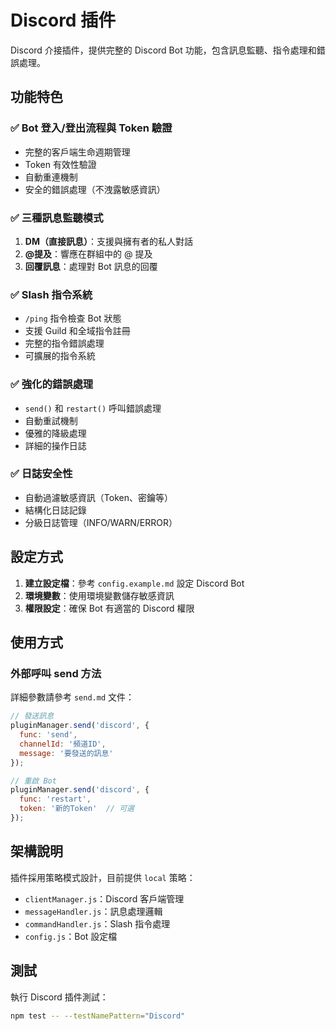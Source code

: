 # Discord 插件

Discord 介接插件，提供完整的 Discord Bot 功能，包含訊息監聽、指令處理和錯誤處理。

## 功能特色

### ✅ Bot 登入/登出流程與 Token 驗證
- 完整的客戶端生命週期管理
- Token 有效性驗證
- 自動重連機制
- 安全的錯誤處理（不洩露敏感資訊）

### ✅ 三種訊息監聽模式
1. **DM（直接訊息）**：支援與擁有者的私人對話
2. **@提及**：響應在群組中的 @ 提及
3. **回覆訊息**：處理對 Bot 訊息的回覆

### ✅ Slash 指令系統
- `/ping` 指令檢查 Bot 狀態
- 支援 Guild 和全域指令註冊
- 完整的指令錯誤處理
- 可擴展的指令系統

### ✅ 強化的錯誤處理
- `send()` 和 `restart()` 呼叫錯誤處理
- 自動重試機制
- 優雅的降級處理
- 詳細的操作日誌

### ✅ 日誌安全性
- 自動過濾敏感資訊（Token、密鑰等）
- 結構化日誌記錄
- 分級日誌管理（INFO/WARN/ERROR）

## 設定方式

1. **建立設定檔**：參考 `config.example.md` 設定 Discord Bot
2. **環境變數**：使用環境變數儲存敏感資訊
3. **權限設定**：確保 Bot 有適當的 Discord 權限

## 使用方式

### 外部呼叫 send 方法
詳細參數請參考 `send.md` 文件：

```javascript
// 發送訊息
pluginManager.send('discord', {
  func: 'send',
  channelId: '頻道ID',
  message: '要發送的訊息'
});

// 重啟 Bot
pluginManager.send('discord', {
  func: 'restart',
  token: '新的Token'  // 可選
});
```

## 架構說明

插件採用策略模式設計，目前提供 `local` 策略：

- `clientManager.js`：Discord 客戶端管理
- `messageHandler.js`：訊息處理邏輯
- `commandHandler.js`：Slash 指令處理
- `config.js`：Bot 設定檔

## 測試

執行 Discord 插件測試：
```bash
npm test -- --testNamePattern="Discord"
```
